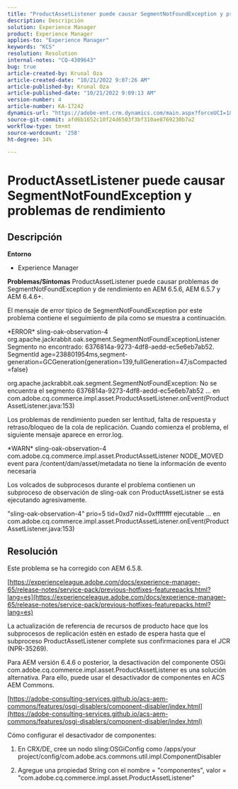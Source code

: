 ```yaml
---
title: "ProductAssetListener puede causar SegmentNotFoundException y problemas de rendimiento"
description: Descripción
solution: Experience Manager
product: Experience Manager
applies-to: "Experience Manager"
keywords: "KCS"
resolution: Resolution
internal-notes: "CQ-4309643"
bug: true
article-created-by: Krunal Oza
article-created-date: "10/21/2022 9:07:26 AM"
article-published-by: Krunal Oza
article-published-date: "10/21/2022 9:09:13 AM"
version-number: 4
article-number: KA-17242
dynamics-url: "https://adobe-ent.crm.dynamics.com/main.aspx?forceUCI=1&pagetype=entityrecord&etn=knowledgearticle&id=f9b60fc7-1f51-ed11-bba2-0022480867fb"
source-git-commit: afd6b1652c10f24d6503f3bf310ae8769230b7a2
workflow-type: tm+mt
source-wordcount: '258'
ht-degree: 34%

---
```


# ProductAssetListener puede causar SegmentNotFoundException y problemas de rendimiento

## Descripción

<b>Entorno</b>
- Experience Manager



<b>Problemas/Síntomas</b>
ProductAssetListener puede causar problemas de SegmentNotFoundException y de rendimiento en AEM 6.5.6, AEM 6.5.7 y AEM 6.4.6+.



El mensaje de error típico de SegmentNotFoundException por este problema contiene el seguimiento de pila como se muestra a continuación.

\*ERROR\* sling-oak-observation-4 org.apache.jackrabbit.oak.segment.SegmentNotFoundExceptionListener Segmento no encontrado: 6376814a-9273-4df8-aedd-ec5e6eb7ab52. SegmentId age=238801954ms,segment-generation=GCGeneration{generation=139,fullGeneration=47,isCompacted=false}

org.apache.jackrabbit.oak.segment.SegmentNotFoundException: No se encuentra el segmento 6376814a-9273-4df8-aedd-ec5e6eb7ab52 ... en com.adobe.cq.commerce.impl.asset.ProductAssetListener.onEvent(ProductAssetListener.java:153)



Los problemas de rendimiento pueden ser lentitud, falta de respuesta y retraso/bloqueo de la cola de replicación. Cuando comienza el problema, el siguiente mensaje aparece en error.log.

\*WARN\* sling-oak-observation-4 com.adobe.cq.commerce.impl.asset.ProductAssetListener NODE_MOVED event para /content/dam/asset/metadata no tiene la información de evento necesaria



Los volcados de subprocesos durante el problema contienen un subproceso de observación de sling-oak con ProductAssetListner se está ejecutando agresivamente.

&quot;sling-oak-observation-4&quot; prio=5 tid=0xd7 nid=0xffffffff ejecutable ... en com.adobe.cq.commerce.impl.asset.ProductAssetListener.onEvent(ProductAssetListener.java:153)


## Resolución


Este problema se ha corregido con AEM 6.5.8.

[https://experienceleague.adobe.com/docs/experience-manager-65/release-notes/service-pack/previous-hotfixes-featurepacks.html?lang=es](https://experienceleague.adobe.com/docs/experience-manager-65/release-notes/service-pack/previous-hotfixes-featurepacks.html?lang=es)

La actualización de referencia de recursos de producto hace que los subprocesos de replicación estén en estado de espera hasta que el subproceso ProductAssetListener complete sus confirmaciones para el JCR (NPR-35269).



Para AEM versión 6.4.6 o posterior, la desactivación del componente OSGi com.adobe.cq.commerce.impl.asset.ProductAssetListener es una solución alternativa. Para ello, puede usar el desactivador de componentes en ACS AEM Commons.

[https://adobe-consulting-services.github.io/acs-aem-commons/features/osgi-disablers/component-disabler/index.html](https://adobe-consulting-services.github.io/acs-aem-commons/features/osgi-disablers/component-disabler/index.html)



Cómo configurar el desactivador de componentes:

1. En CRX/DE, cree un nodo sling:OSGiConfig como /apps/your project/config/com.adobe.acs.commons.util.impl.ComponentDisabler

2. Agregue una propiedad String con el nombre = &quot;componentes&quot;, valor = &quot;com.adobe.cq.commerce.impl.asset.ProductAssetListener&quot;
